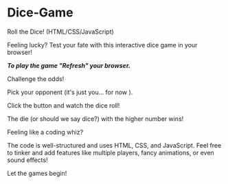 # Dice-Game
Roll the Dice! (HTML/CSS/JavaScript)

Feeling lucky? Test your fate with this interactive dice game in your browser!

***To play the game "Refresh" your browser.***

Challenge the odds!

Pick your opponent (it's just you... for now ).

Click the button and watch the dice roll!

The die (or should we say dice?) with the higher number wins!

Feeling like a coding whiz? ‍‍

The code is well-structured and uses HTML, CSS, and JavaScript.  Feel free to tinker and add features like multiple players, fancy animations, or even sound effects!

Let the games begin!
